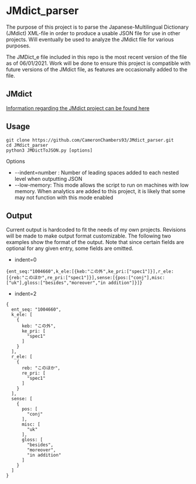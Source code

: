 # JMdict_parser

The purpose of this project is to parse the Japanese-Multilingual Dictionary (JMdict) XML-file in order to produce a usable JSON file for use in other projects. Will eventually be used to analyze the JMdict file for various purposes.

The JMDict_e file included in this repo is the most recent version of the file as of 06/01/2021. Work will be done to ensure this project is compatible with future versions of the JMdict file, as features are occasionally added to the file.

## JMdict
[Information regarding the JMdict project can be found here](https://www.edrdg.org/jmdict/j_jmdict.html)

## Usage
```
git clone https://github.com/CameronChambers93/JMdict_parser.git
cd JMdict_parser
python3 JMDictToJSON.py [options]
```
Options
* --indent=number : Number of leading spaces added to each nested level when outputting JSON
* --low-memory: This mode allows the script to run on machines with low memory. When analytics are added to this project, it is likely that some may not function with this mode enabled

## Output
Current output is hardcoded to fit the needs of my own projects. Revisions will be made to make output format customizable. The following two examples show the format of the output. Note that since certain fields are optional for any given entry, some fields are omitted.


* indent=0
```
{ent_seq:"1004660",k_ele:[{keb:"この外",ke_pri:["spec1"]}],r_ele:[{reb:"このほか",re_pri:["spec1"]}],sense:[{pos:["conj"],misc:["uk"],gloss:["besides","moreover","in addition"]}]}
```
* indent=2
```
{
  ent_seq: "1004660",
  k_ele: [
    {
      keb: "この外",
      ke_pri: [
        "spec1"
      ]
    }
  ],
  r_ele: [
    {
      reb: "このほか",
      re_pri: [
        "spec1"
      ]
    }
  ],
  sense: [
    {
      pos: [
        "conj"
      ],
      misc: [
        "uk"
      ],
      gloss: [
        "besides",
        "moreover",
        "in addition"
      ]
    }
  ]
}
```